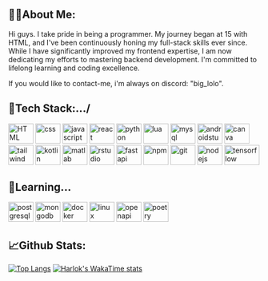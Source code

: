 ## 👀🌟About Me:
Hi guys.
I take pride in being a programmer. My journey began at 15 with HTML, and I've been continuously honing my full-stack skills ever since. 
While I have significantly improved my frontend expertise, I am now dedicating my efforts to mastering backend development. 
I'm committed to lifelong learning and coding excellence.

If you would like to contact-me, i'm always on discord: "big_lolo".
<div>
  
</div>



## 🚦Tech Stack:.../
<div>
  <img aling="center" alt="HTML" height="40" width="50" src="https://cdn.jsdelivr.net/gh/devicons/devicon/icons/html5/html5-original.svg" />
  <img aling="center" alt="css" height="40" width="50" src="https://cdn.jsdelivr.net/gh/devicons/devicon/icons/css3/css3-original.svg" />
  <img aling="center" alt="javascript" height="40" width="50" src="https://cdn.jsdelivr.net/gh/devicons/devicon/icons/javascript/javascript-original.svg" />
  <img aling="center" alt="react" height="40" width="50" src="https://cdn.jsdelivr.net/gh/devicons/devicon/icons/react/react-original.svg" />
  <img aling="center" alt="python" height="40" width="50" src="https://cdn.jsdelivr.net/gh/devicons/devicon/icons/python/python-original-wordmark.svg" />
  <img alt="lua" height="40" width="50" src="https://cdn.jsdelivr.net/gh/devicons/devicon@latest/icons/lua/lua-original.svg" />
  <img alt="mysql" height="40" width="50" src="https://cdn.jsdelivr.net/gh/devicons/devicon@latest/icons/mysql/mysql-original.svg" />    
  <img alt="androidstudio" height="40" width="50" src="https://cdn.jsdelivr.net/gh/devicons/devicon@latest/icons/androidstudio/androidstudio-original.svg" />
  <img alt="canva" height="40" width="50" src="https://cdn.jsdelivr.net/gh/devicons/devicon@latest/icons/canva/canva-original.svg" />
  <img alt="tailwind" height="40" width="50" src="https://cdn.jsdelivr.net/gh/devicons/devicon@latest/icons/tailwindcss/tailwindcss-original-wordmark.svg" />       
  <img aling="center" alt="kotlin" height="40" width="50" src="https://cdn.jsdelivr.net/gh/devicons/devicon/icons/kotlin/kotlin-original.svg" />
  <img alt="matlab" height="40" width="50" src="https://cdn.jsdelivr.net/gh/devicons/devicon@latest/icons/matlab/matlab-original.svg" />
  <img alt="rstudio" height="40" width="50" src="https://cdn.jsdelivr.net/gh/devicons/devicon@latest/icons/rstudio/rstudio-original.svg" />
  <img alt="fastapi" height="40" width="50" src="https://cdn.jsdelivr.net/gh/devicons/devicon@latest/icons/fastapi/fastapi-original.svg" />
  <img alt="npm" height="40" width="50" src="https://cdn.jsdelivr.net/gh/devicons/devicon@latest/icons/npm/npm-original-wordmark.svg" />
  <img alt="git" height="40" width="50" src="https://cdn.jsdelivr.net/gh/devicons/devicon@latest/icons/git/git-original-wordmark.svg" />
  <img alt="nodejs" height="40" width="50" src="https://cdn.jsdelivr.net/gh/devicons/devicon@latest/icons/nodejs/nodejs-original-wordmark.svg" />
  <img alt="tensorflow" height="40" width="70" src="https://cdn.jsdelivr.net/gh/devicons/devicon@latest/icons/tensorflow/tensorflow-original-wordmark.svg" />
          
          
          
                 
</div>
  
          

## 📙Learning...
<div>
  <img alt="postgresql" height="40" width="50" src="https://cdn.jsdelivr.net/gh/devicons/devicon@latest/icons/postgresql/postgresql-original.svg" />
  <img alt="mongodb" height="40" width="50" src="https://cdn.jsdelivr.net/gh/devicons/devicon@latest/icons/mongodb/mongodb-original.svg" />
  <img alt="docker" height="40" width="50" src="https://cdn.jsdelivr.net/gh/devicons/devicon@latest/icons/docker/docker-original.svg" />
  <img alt="linux" height="40" width="50" src="https://cdn.jsdelivr.net/gh/devicons/devicon@latest/icons/linux/linux-original.svg" />
  <img alt="openapi" height="40" width="50" src="https://cdn.jsdelivr.net/gh/devicons/devicon@latest/icons/openapi/openapi-original-wordmark.svg" />
  <img alt="poetry" height="40" width="50" src="https://cdn.jsdelivr.net/gh/devicons/devicon@latest/icons/poetry/poetry-original.svg" />
          
## 📈Github Stats:
[![Top Langs](https://github-readme-stats.vercel.app/api/top-langs/?username=Big-Lolo&layout=donut)](https://github.com/Big-Lolo/github-readme-stats)
[![Harlok's WakaTime stats](https://github-readme-stats.vercel.app/api/wakatime?username=Big-Lolo)](https://github.com/Big-Lolo/github-readme-stats)

                 
  
          

  
</div>
